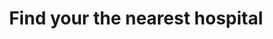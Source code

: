 ---
name: hospitals-voronoi
title:  Find your the nearest hospital
external-url: https://openup.org.za/sa-hospitals-voronoi
source-url: https://github.com/OpenUpSA/sa-hospitals-voronoi
image: voronoi.jpg
summary: "Find your nearest hospital with this voronoi map of health facilities in South Africa"
---